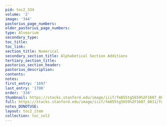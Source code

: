```yaml
---
pid: toc2_334
volume: '2'
image: '344'
pastorius_page_numbers: 
older_pastorius_page_numbers: 
type: Alvearium
secondary_type: 
toc_title: 
toc_link: 
section_title: Numerical
secondary_section_title: Alphabetical Section Additions
tertiary_section_title: 
pastorius_section_header: 
pastorius_description: 
contents: 
notes: 
first_entry: '1697'
last_entry: '1700'
order: '334'
thumbnail: https://stacks.stanford.edu/image/iiif/fm855tg5659%2F1607_0811/full/100,/0/default.jpg
full: https://stacks.stanford.edu/image/iiif/fm855tg5659%2F1607_0811/full/full/0/default.jpg
notes_DONOTUSE: 
layout: toc2_item
collection: toc_vol2
---
```


